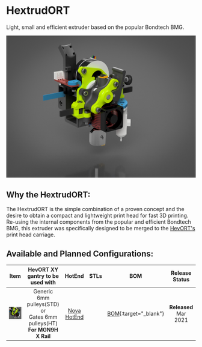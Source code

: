 # HextrudORT
Light, small and efficient extruder based on the popular Bondtech BMG.

![Header](/images/HextrudORT_Cover.jpg)


## Why the HextrudORT:
The HextrudORT is the simple combination of a proven concept and the desire to obtain a compact and lightweight print head for fast 3D printing.
Re-using the internal components from the popular and efficient Bondtech BMG, this extruder was specifically designed to be merged to the [HevORT's](www.hevort.com) print head carriage.

## Available and Planned Configurations:

Item|HevORT XY gantry to be used with|HotEnd|STLs|BOM|Release Status
----|:------------------------------:|:----:|:--:|:-:|:------------:
![Nova_STD_HT](/images/HextrudORT_STD_HT_NOVA_thumb.jpg)|Generic 6mm pulleys(STD)<br> or <br> Gates 6mm pulleys(HT)<br>**For MGN9H X Rail**|[Nova HotEnd](https://3dpassion.com/nova)||[BOM](/files/STDHT_MGN9_NOVA/BOM/BOM_HextrudORT_NOVA_XCarriageMGN9.htm){:target="_blank"}|**Released** <br> Mar 2021


